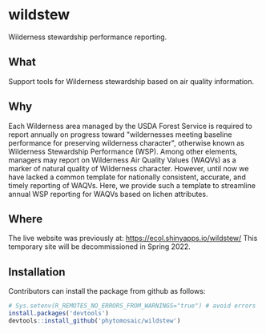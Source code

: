 # wildstew

Wilderness stewardship performance reporting.


## What

Support tools for Wilderness stewardship based on air quality information.


## Why

Each Wilderness area managed by the USDA Forest Service is required to report annually on progress toward "wildernesses meeting baseline performance for preserving wilderness character", otherwise known as Wilderness Stewardship Performance (WSP).  Among other elements, managers may report on Wilderness Air Quality Values (WAQVs) as a marker of natural quality of Wilderness character.  However, until now we have lacked a common template for nationally consistent, accurate, and timely reporting of WAQVs.  Here, we provide such a template to streamline annual WSP reporting for WAQVs based on lichen attributes.


## Where

The live website was previously at: https://ecol.shinyapps.io/wildstew/  This temporary site will be decommissioned in Spring 2022.


## Installation

Contributors can install the package from github as follows:
```r
# Sys.setenv(R_REMOTES_NO_ERRORS_FROM_WARNINGS="true") # avoid errors
install.packages('devtools')
devtools::install_github('phytomosaic/wildstew')
```
